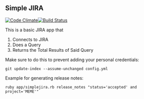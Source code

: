 Simple JIRA
-----------
[![Code Climate](https://codeclimate.com/repos/5261aa9256b10235ed104300/badges/fc3602c892b10c422d94/gpa.png)](https://codeclimate.com/repos/5261aa9256b10235ed104300/feed)[![Build Status](https://travis-ci.org/tomszymanski/simple_jira.png?branch=master)](https://travis-ci.org/tomszymanski/simple_jira)

This is a basic JIRA app that
  1. Connects to JIRA
  2. Does a Query
  3. Returns the Total Results of Said Query
    
Make sure to do this to prevent adding your personal credentials:
  ```
  git update-index --assume-unchanged config.yml
  ```

Example for generating release notes:
  ```
  ruby app/simplejira.rb release_notes "status='accepted' and project='MEME'"
  ````
